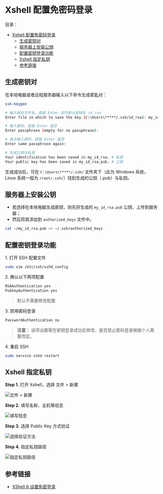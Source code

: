 # Xshell 配置免密码登录

目录：

- [Xshell 配置免密码登录](#xshell-配置免密码登录)
  - [生成密钥对](#生成密钥对)
  - [服务器上安装公钥](#服务器上安装公钥)
  - [配置密钥登录功能](#配置密钥登录功能)
  - [Xshell 指定私钥](#xshell-指定私钥)
  - [参考链接](#参考链接)

## 生成密钥对

在本地电脑或者远程服务器输入以下命令生成密匙对：

```bash
ssh-keygen

# 输入保存文件名，直接 Enter 则为默认密钥名 id_rsa
Enter file in which to save the key (C:\Users\*****/.ssh/id_rsa): my_id_rsa # Windows

# 输入密码，直接 Enter 留空
Enter passphrase (empty for no passphrase):

# 再次输入密码，直接 Enter 留空
Enter same passphrase again:

# 生成公钥与私钥
Your identification has been saved in my_id_rsa. # 私钥
Your public key has been saved in my_id_rsa.pub. # 公钥
```

生成成功后，可在 `C:\Users\*****/.ssh/` 文件夹下（此为 Windows 系统，Linux 系统一般为 `/root/.ssh/`）找到生成的公钥（.pub）与私钥。

## 服务器上安装公钥

* 若选择在本地电脑生成密钥，则先将生成的 `my_id_rsa.pub` 公钥，上传到服务器；
* 然后将其添加到 `authorized_keys` 文件中。

```bash
cat ~/my_id_rsa.pub >> ~/.ssh/authorized_keys
```

## 配置密钥登录功能

1\. 打开 SSH 配置文件

```bash
sudo vim /etc/ssh/sshd_config
```

2\. 确认以下两项配置

```bash
RSAAuthentication yes
PubkeyAuthentication yes
```

> 默认不需要修改配置

3\. 禁用密码登录

```bash
PasswordAuthentication no
```

> **注意：** 该项设置需在密钥登录成功后修改，是否禁止密码登录根据个人需要而定。

4\. 重启 SSH

```bash
sudo service sshd restart
```

## Xshell 指定私钥

**Step 1.** 打开 Xshell，选择 文件 > 新建

![文件 > 新建](https://i.loli.net/2021/09/08/bu3SikAfZXtc4GK.png)

**Step 2.** 填写名称、主机等信息

![填写信息](https://i.loli.net/2021/09/08/MHk9bodDWCF7zcn.png)

**Step 3.** 选择 Public Key 方式验证

![选择验证方法](https://i.loli.net/2021/09/08/78y9juPBwfKWbUT.png)

**Step 4.** 指定私钥路径

![指定私钥路径](https://i.loli.net/2021/09/08/Bd6o8m3WFD29rRq.png)

## 参考链接

* [XShell 6 设置免密登录](https://blog.csdn.net/weixin_39534467/article/details/79359520)
